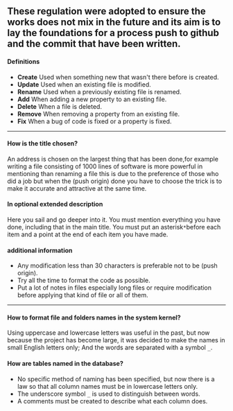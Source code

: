 These regulation were adopted to ensure the works does not mix in the future and its aim is to lay the foundations
for a process push to github and the commit that have been written.
---
#### Definitions
* **Create** Used when something new that wasn't there before is created.
* **Update** Used when an existing file is modified.
* **Rename** Used when a previously existing file is renamed.
* **Add** When adding a new property to an existing file.
* **Delete** When a file is deleted.
* **Remove** When removing a property from an existing file.
* **Fix** When a bug of code is fixed or a property is fixed.

---
#### How is the title chosen?
An address is chosen on the largest thing that has been done,for example writing a file consisting of 1000 lines of 
software is more powerful in mentioning than renaming a file this is due to the preference of those who did a job
but when the (push origin) done you have to choose the trick is to make it accurate and attractive at the same time.

#### In optional extended description
Here you sail and go deeper into it. You must mention everything you have done, including that in the main title.
You must put an asterisk`*`before each item and a point at the end of each item you have made.

#### additional information
* Any modification less than 30 characters is preferable not to be (push origin).
* Try all the time to format the code as possible.
* Put a lot of notes in files especially long files or require modification before applying that kind of file or all of them.

---
#### How to format file and folders names in the system kernel?
Using uppercase and lowercase letters was useful in the past, but now because the project has become large, it was decided to make the names in small English letters only; And the words are separated with a symbol `_`.

#### How are tables named in the database?
* No specific method of naming has been specified, but now there is a law so that all column names must be in lowercase letters only.
* The underscore symbol `_` is used to distinguish between words.
* A comments must be created to describe what each column does.
